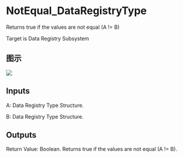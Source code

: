 # NotEqual_DataRegistryType

Returns true if the values are not equal (A != B)

Target is Data Registry Subsystem

## 图示

![]($-20221218-18362896.png)

## Inputs

A: Data Registry Type Structure.

B: Data Registry Type Structure.  

## Outputs

Return Value: Boolean. Returns true if the values are not equal (A != B).

